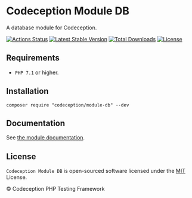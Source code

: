 # Codeception Module DB

A database module for Codeception.

[![Actions Status](https://github.com/Codeception/module-db/workflows/CI/badge.svg)](https://github.com/Codeception/module-db/actions)
[![Latest Stable Version](https://poser.pugx.org/codeception/module-db/v/stable)](https://github.com/Codeception/module-db/releases)
[![Total Downloads](https://poser.pugx.org/codeception/module-db/downloads)](https://packagist.org/packages/codeception/module-db)
[![License](https://poser.pugx.org/codeception/module-db/license)](/LICENSE)

## Requirements

* `PHP 7.1` or higher.

## Installation

```
composer require "codeception/module-db" --dev
```

## Documentation

See [the module documentation](https://codeception.com/docs/modules/Db).

## License

`Codeception Module DB` is open-sourced software licensed under the [MIT](/LICENSE) License.

© Codeception PHP Testing Framework
